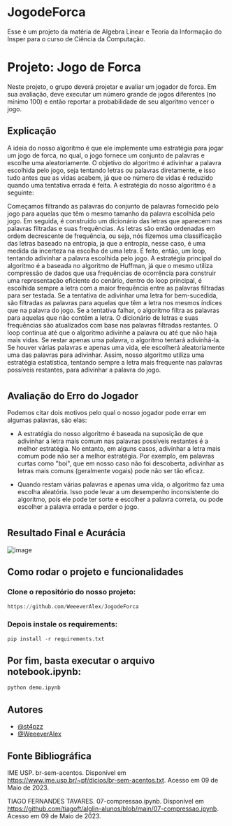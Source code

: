 # JogodeForca

Esse é um projeto da matéria de Algebra Linear e Teoria da Informação do Insper para o curso de Ciência da Computação.

# Projeto: Jogo de Forca

Neste projeto, o grupo deverá projetar e avaliar um jogador de forca. Em sua avaliação, deve executar um número grande de jogos diferentes (no mínimo 100) e então reportar a probabilidade de seu algoritmo vencer o jogo.

## Explicação

A ideia do nosso algoritmo é que ele implemente uma estratégia para jogar um jogo de forca, no qual, o jogo fornece um conjunto de palavras e escolhe uma aleatoriamente. O objetivo do algoritmo é adivinhar a palavra escolhida pelo jogo, seja tentando letras ou palavras diretamente, e isso tudo antes que as vidas acabem, já que oo número de vidas é reduzido quando uma tentativa errada é feita.
A estratégia do nosso algoritmo é a seguinte: 

Começamos filtrando as palavras do conjunto de palavras fornecido pelo jogo para aquelas que têm o mesmo tamanho da palavra escolhida pelo jogo. Em seguida, é construído um dicionário das letras que aparecem nas palavras filtradas e suas frequências. As letras são então ordenadas em ordem decrescente de frequência, ou seja, nós fizemos uma classificação das letras baseado na entropia, ja que a entropia, nesse caso, é uma medida da incerteza na escolha de uma letra. É feito, então, um loop, tentando adivinhar a palavra escolhida pelo jogo. A estratégia principal do algoritmo é a baseada no algoritmo de Huffman, já que o mesmo utiliza compressão de dados que usa frequências de ocorrência para construir uma representação eficiente do cenário, dentro do loop principal, é escolhida sempre a letra com a maior frequência entre as palavras filtradas para ser testada. Se a tentativa de adivinhar uma letra for bem-sucedida, são filtradas as palavras para aquelas que têm a letra nos mesmos índices que na palavra do jogo. Se a tentativa falhar, o algoritmo filtra as palavras para aquelas que não contêm a letra. O dicionário de letras e suas frequências são atualizados com base nas palavras filtradas restantes. O loop continua até que o algoritmo adivinhe a palavra ou até que não haja mais vidas. Se restar apenas uma palavra, o algoritmo tentará adivinhá-la. Se houver várias palavras e apenas uma vida, ele escolherá aleatoriamente uma das palavras para adivinhar. Assim, nosso algoritmo utiliza uma estratégia estatística, tentando sempre a letra mais frequente nas palavras possíveis restantes, para adivinhar a palavra do jogo.
#
## Avaliação do Erro do Jogador

Podemos citar dois motivos pelo qual o nosso jogador pode errar em algumas palavras, são elas:

- A estratégia do nosso algoritmo é baseada na suposição de que adivinhar a letra mais comum nas palavras possíveis restantes é a melhor estratégia. No entanto, em alguns casos, adivinhar a letra mais comum pode não ser a melhor estratégia. Por exemplo, em palavras curtas como "boi", que em nosso caso não foi descoberta, adivinhar as letras mais comuns (geralmente vogais) pode não ser tão eficaz.

- Quando restam várias palavras e apenas uma vida, o algoritmo faz uma escolha aleatória. Isso pode levar a um desempenho inconsistente do algoritmo, pois ele pode ter sorte e escolher a palavra correta, ou pode escolher a palavra errada e perder o jogo.

#
## Resultado Final e Acurácia

![image](https://github.com/WeeeverAlex/JogodeForca/assets/89090868/c2176fc2-820a-443c-963e-035185e54d10)

## Como rodar o projeto e funcionalidades

### Clone o repositório do nosso projeto:

```py
https://github.com/WeeeverAlex/JogodeForca
```

### Depois instale os requirements:

```py
pip install -r requirements.txt
```

## Por fim, basta executar o arquivo notebook.ipynb: 

```py
python demo.ipynb
```

## Autores

- [@st4pzz](https://github.com/st4pzz)
- [@WeeeverAlex](https://github.com/WeeeverAlex)

## Fonte Bibliográfica

IME USP. br-sem-acentos. Disponível em <https://www.ime.usp.br/~pf/dicios/br-sem-acentos.txt>. Acesso em 09 de Maio de 2023.

TIAGO FERNANDES TAVARES. 07-compressao.ipynb. Disponível em <https://github.com/tiagoft/alglin-alunos/blob/main/07-compressao.ipynb>. Acesso em 09 de Maio de 2023.
